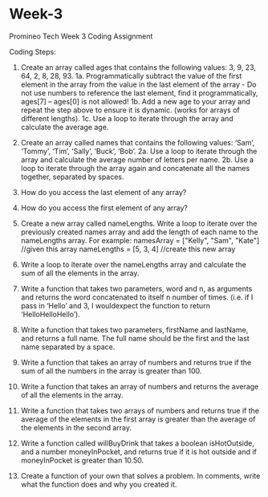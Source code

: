 # Week-3
Promineo Tech Week 3 Coding Assignment

Coding Steps:

1. Create an array called ages that contains the following values: 3, 9, 23, 64, 2, 8, 28, 93.
      1a. Programmatically subtract the value of the first element in the array from the value in the last element of the array 
              - Do not use numbers to reference the last element, find it programmatically, 
                ages[7] – ages[0] is not allowed!
      1b. Add a new age to your array and repeat the step above to ensure it is dynamic. (works for arrays of different lengths).
      1c. Use a loop to iterate through the array and calculate the average age. 
      
2. Create an array called names that contains the following values: ‘Sam’, ‘Tommy’, ‘Tim’, ‘Sally’, ‘Buck’, ‘Bob’.
      2a. Use a loop to iterate through the array and calculate the average number of letters per name.
      2b. Use a loop to iterate through the array again and concatenate all the names together, separated by spaces.
      
3. How do you access the last element of any array?

4. How do you access the first element of any array?

5. Create a new array called nameLengths. Write a loop to iterate over the previously created names array and add the length of each name to the nameLengths array.
      For example:
        namesArray = ["Kelly", "Sam", "Kate"] //given this array
        nameLengths = [5, 3, 4] //create this new array
        
6. Write a loop to iterate over the nameLengths array and calculate the sum of all the elements in the array.

7. Write a function that takes two parameters, word and n, as arguments and returns the word concatenated to itself n number of times.
      (i.e. if I pass in ‘Hello’ and 3, I wouldexpect the function to return ‘HelloHelloHello’).
      
8. Write a function that takes two parameters, firstName and lastName, and returns a full name.
      The full name should be the first and the last name separated by a space.
      
9. Write a function that takes an array of numbers and returns true if the sum of all the numbers in the array is greater than 100.

10. Write a function that takes an array of numbers and returns the average of all the elements in the array.

11. Write a function that takes two arrays of numbers and returns true if the average of the elements in the first array is greater than the average of the elements in the second array.

12. Write a function called willBuyDrink that takes a boolean isHotOutside, and a number moneyInPocket, and returns true if it is hot outside and if moneyInPocket is greater than 10.50.

13. Create a function of your own that solves a problem. 
      In comments, write what the function does and why you created it.
